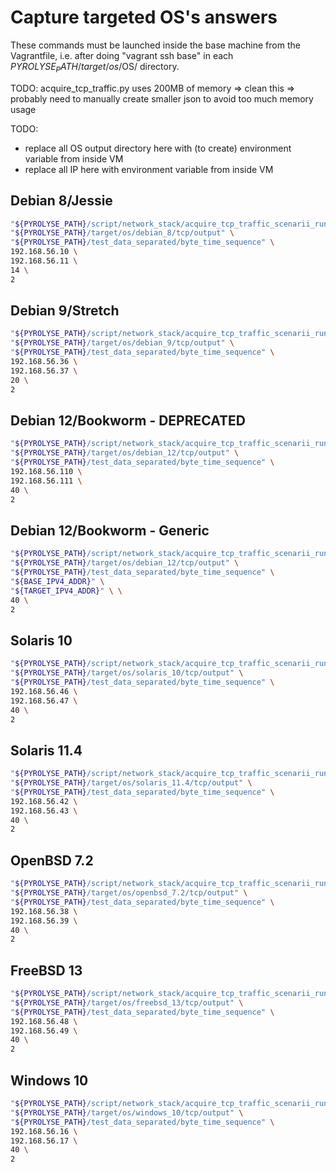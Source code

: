 

# Capture targeted OS's answers


These commands must be launched inside the base machine from the Vagrantfile, i.e. after doing "vagrant ssh base" in each $PYROLYSE_PATH/target/os/$OS/ directory.


TODO: acquire_tcp_traffic.py uses 200MB of memory => clean this => probably need to manually create smaller json to avoid too much memory usage

TODO:
* replace all OS output directory here with (to create) environment variable from inside VM
* replace all IP here with environment variable from inside VM


## Debian 8/Jessie

```bash
"${PYROLYSE_PATH}/script/network_stack/acquire_tcp_traffic_scenarii_run.sh" \
"${PYROLYSE_PATH}/target/os/debian_8/tcp/output" \
"${PYROLYSE_PATH}/test_data_separated/byte_time_sequence" \
192.168.56.10 \
192.168.56.11 \
14 \
2
```


## Debian 9/Stretch

```bash
"${PYROLYSE_PATH}/script/network_stack/acquire_tcp_traffic_scenarii_run.sh" \
"${PYROLYSE_PATH}/target/os/debian_9/tcp/output" \
"${PYROLYSE_PATH}/test_data_separated/byte_time_sequence" \
192.168.56.36 \
192.168.56.37 \
20 \
2
```


## Debian 12/Bookworm - DEPRECATED


```bash
"${PYROLYSE_PATH}/script/network_stack/acquire_tcp_traffic_scenarii_run.sh" \
"${PYROLYSE_PATH}/target/os/debian_12/tcp/output" \
"${PYROLYSE_PATH}/test_data_separated/byte_time_sequence" \
192.168.56.110 \
192.168.56.111 \
40 \
2
```


## Debian 12/Bookworm - Generic

```bash
"${PYROLYSE_PATH}/script/network_stack/acquire_tcp_traffic_scenarii_run.sh" \
"${PYROLYSE_PATH}/target/os/debian_12/tcp/output" \
"${PYROLYSE_PATH}/test_data_separated/byte_time_sequence" \
"${BASE_IPV4_ADDR}" \
"${TARGET_IPV4_ADDR}" \ \
40 \
2
```


## Solaris 10


```bash
"${PYROLYSE_PATH}/script/network_stack/acquire_tcp_traffic_scenarii_run.sh" \
"${PYROLYSE_PATH}/target/os/solaris_10/tcp/output" \
"${PYROLYSE_PATH}/test_data_separated/byte_time_sequence" \
192.168.56.46 \
192.168.56.47 \
40 \
2
```

## Solaris 11.4 


```bash
"${PYROLYSE_PATH}/script/network_stack/acquire_tcp_traffic_scenarii_run.sh" \
"${PYROLYSE_PATH}/target/os/solaris_11.4/tcp/output" \
"${PYROLYSE_PATH}/test_data_separated/byte_time_sequence" \
192.168.56.42 \
192.168.56.43 \
40 \
2
```

## OpenBSD 7.2 


```bash
"${PYROLYSE_PATH}/script/network_stack/acquire_tcp_traffic_scenarii_run.sh" \
"${PYROLYSE_PATH}/target/os/openbsd_7.2/tcp/output" \
"${PYROLYSE_PATH}/test_data_separated/byte_time_sequence" \
192.168.56.38 \
192.168.56.39 \
40 \
2
```

## FreeBSD 13 

```bash
"${PYROLYSE_PATH}/script/network_stack/acquire_tcp_traffic_scenarii_run.sh" \
"${PYROLYSE_PATH}/target/os/freebsd_13/tcp/output" \
"${PYROLYSE_PATH}/test_data_separated/byte_time_sequence" \
192.168.56.48 \
192.168.56.49 \
40 \
2
```

## Windows 10 

```bash
"${PYROLYSE_PATH}/script/network_stack/acquire_tcp_traffic_scenarii_run.sh" \
"${PYROLYSE_PATH}/target/os/windows_10/tcp/output" \
"${PYROLYSE_PATH}/test_data_separated/byte_time_sequence" \
192.168.56.16 \
192.168.56.17 \
40 \
2
```



